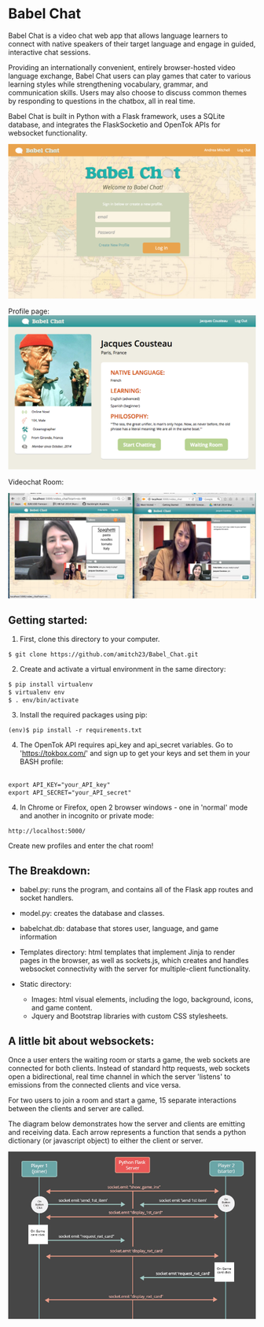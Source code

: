 Babel Chat
========
Babel Chat is a video chat web app that allows language learners to connect with native speakers of their target language and engage in guided, interactive chat sessions.

Providing an internationally convenient, entirely browser-hosted video language exchange, Babel Chat users can play games that cater to various learning styles while strengthening vocabulary, grammar, and communication skills. Users may also choose to discuss common themes by responding to questions in the chatbox, all in real time.

Babel Chat is built in Python with a Flask framework, uses a SQLite database, and integrates the FlaskSocketio and OpenTok APIs for websocket functionality.

![picture](https://github.com/amitch23/Babel_chat/blob/master/static/Babel_chat_index.png)

Profile page:
![picture](https://github.com/amitch23/Babel_chat/blob/master/static/jacques_prof.png)

Videochat Room:

![picture](https://github.com/amitch23/Babel_chat/blob/master/static/videochat1.png)


Getting started:
--------------------
1) First, clone this directory to your computer.

<pre><code>$ git clone https://github.com/amitch23/Babel_Chat.git</code></pre>

2) Create and activate a virtual environment in the same directory: 

<pre><code>$ pip install virtualenv
$ virtualenv env
$ . env/bin/activate 
</code></pre>

3) Install the required packages using pip:

<pre><code>(env)$ pip install -r requirements.txt
</code></pre>

4) The OpenTok API requires api_key and api_secret variables. Go to 'https://tokbox.com/' and sign up to get your keys and set them in your BASH profile:

<pre><code>
export API_KEY="your_API_key"
export API_SECRET="your_API_secret"
</pre></code>

4) In Chrome or Firefox, open 2 browser windows - one in 'normal' mode and another in incognito or private mode:

<pre><code>http://localhost:5000/</code></pre> 

Create new profiles and enter the chat room!



The Breakdown:
--------------------
-	babel.py: runs the program, and contains all of the Flask app routes and socket handlers.

-	model.py: creates the database and classes.

-	babelchat.db: database that stores user, language, and game information

- Templates directory: 
 html templates that implement Jinja to render pages in the browser, as well as sockets.js, which creates and handles websocket connectivity with the server for multiple-client functionality.


- Static directory:
  - Images: html visual elements, including the logo, background, icons, and game content.
  - Jquery and Bootstrap libraries with custom CSS stylesheets.
 

A little bit about websockets:
--------------------

Once a user enters the waiting room or starts a game, the web sockets are connected for both clients. Instead of standard http requests, web sockets open a bidirectional, real time channel in which the server 'listens' to emissions from the connected clients and vice versa. 

For two users to join a room and start a game, 15 separate interactions between the clients and server are called.

The diagram below demonstrates how the server and clients are emitting and receiving data. Each arrow represents a function that sends a python dictionary (or javascript object) to either the client or server.


![picture](https://github.com/amitch23/Babel_chat/blob/master/static/diagram_sockets.jpg)

